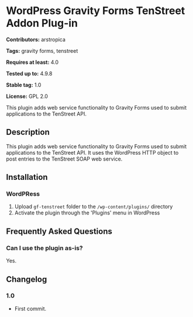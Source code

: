 # WordPress Gravity Forms TenStreet Addon Plug-in #
**Contributors:** arstropica
  
**Tags:** gravity forms, tenstreet
  
**Requires at least:** 4.0
  
**Tested up to:** 4.9.8
  
**Stable tag:** 1.0
  
**License:** GPL 2.0
  

This plugin adds web service functionality to Gravity Forms used to submit applications to the TenStreet API.

## Description ##
This plugin adds web service functionality to Gravity Forms used to submit applications to the TenStreet API. It uses the WordPress HTTP object to post entries to the TenStreet SOAP web service.

## Installation ##

### WordPRess ###
1. Upload `gf-tenstreet` folder to the `/wp-content/plugins/` directory
2. Activate the plugin through the \'Plugins\' menu in WordPress


## Frequently Asked Questions ##
### Can I use the plugin as-is? ###

Yes.


## Changelog ##

### 1.0 ###
* First commit.


